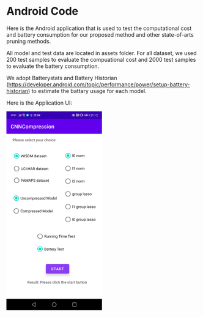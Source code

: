 # Android Code

Here is the Android application that is used to test the computational cost and battery consumption for our proposed method and other state-of-arts pruning methods.

All model and test data are located in assets folder. For all dataset, we used 200 test samples to evaluate the compuational cost and 2000 test samples to evaluate the battery consumption.

We adopt Batterystats and Battery Historian (https://developer.android.com/topic/performance/power/setup-battery-historian) to estimate the battary usage for each model.

Here is the Application UI:

<img src="./figure/android_ui.jpg " width="250">
